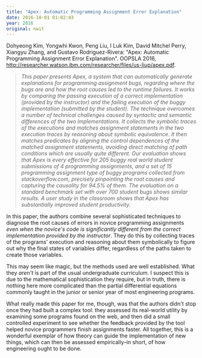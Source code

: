```yaml
---
title: "Apex: Automatic Programming Assignment Error Explanation"
date: 2016-10-01 01:02:03
year: 2016
original: nwit
---
```

<p>
  Dohyeong Kim, Yongwhi Kwon, Peng Liu, I Luk Kim, David Mitchel Perry, Xiangyu Zhang, and Gustavo Rodriguez-Rivera:
  "Apex: Automatic Programming Assignment Error Explanation".
  OOPSLA 2016,
  <a href="http://researcher.watson.ibm.com/researcher/files/us-liup/apex.pdf">http://researcher.watson.ibm.com/researcher/files/us-liup/apex.pdf</a>.
</p>
<blockquote>
  <em>
    This paper presents Apex, a system that can automatically generate
    explanations for programming assignment bugs, regarding where the
    bugs are and how the root causes led to the runtime failures. It
    works by comparing the passing execution of a correct
    implementation (provided by the instructor) and the failing
    execution of the buggy implementation (submitted by the
    student). The technique overcomes a number of technical challenges
    caused by syntactic and semantic differences of the two
    implementations. It collects the symbolic traces of the executions
    and matches assignment statements in the two execution traces by
    reasoning about symbolic equivalence. It then matches predicates
    by aligning the control dependences of the matched assignment
    statements, avoiding direct matching of path conditions which are
    usually quite different. Our evaluation shows that Apex is every
    effective for 205 buggy real world student submissions of 4
    programming assignments, and a set of 15 programming assignment
    type of buggy programs collected from stackoverflow.com, precisely
    pinpointing the root causes and capturing the causality for 94.5%
    of them. The evaluation on a standard benchmark set with over 700
    student bugs shows similar results. A user study in the classroom
    shows that Apex has substantially improved student productivity.
  </em>
</blockquote>
<p>
  In this paper,
  the authors combine several sophisticated techniques
  to diagnose the root causes of errors in novice programming assignments
  <em>even when the novice's code is significantly different from
  the correct implementation provided by the instructor</em>.
  They do this by collecting traces of the programs' execution
  and reasoning about them symbolically
  to figure out why the final states of variables differ,
  regardless of the paths taken to create those variables.
</p>
<p>
  This may seem like magic,
  but the methods used are well established.
  What they <em>aren't</em> is part of the usual undergraduate curriculum.
  I suspect this is due to the mathematical sophistication they require,
  but in truth,
  there is nothing here more complicated than the partial differential equations
  commonly taught in the junior or senior year of most engineering programs.
</p>
<p>
  What really made this paper for me,
  though,
  was that the authors didn't stop once they had built a complex tool:
  they assessed its real-world utility by examining some programs found on the web,
  and then did a small controlled experiment
  to see whether the feedback provided by the tool
  helped novice programmers finish assignments faster.
  All together,
  this is a wonderful exemplar of how theory can guide the implementation of new things,
  which can then be assessed empirically–in short,
  of how engineering ought to be done.
</p>
